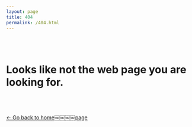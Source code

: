 ```yaml
---
layout: page
title: 404
permalink: /404.html
---
```


<br>
<br>
<h1>
Looks like not the web page you are looking for.</h1>
<br>
<br>
<br>
<a href="http://fabriziogogla.com" class="button">← Go back to home￼￼￼￼page</a>

